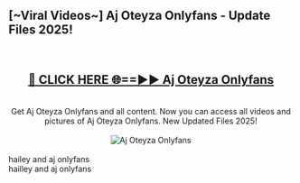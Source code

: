 <h2>[~Viral Videos~] Aj Oteyza Onlyfans - Update Files 2025!</h2>
<br>
<div align="center">
<h2><a href="https://betterlinks.top/A2PfLJ" rel="nofollow">🔴 CLICK HERE 🌐==►► Aj Oteyza Onlyfans</a></h2>
<br>
Get Aj Oteyza Onlyfans and all content. Now you can access all videos and pictures of Aj Oteyza Onlyfans. New Updated Files 2025!
<br>
<br>
<a href="https://betterlinks.top/A2PfLJ" rel="nofollow" data-target="animated-image.originalLink"><img src="https://i.ibb.co.com/WyWwxjT/player-gif2.gif" alt="Aj Oteyza Onlyfans" style="max-width: 100%; display: inline-block;" data-target="animated-image.originalImage"></a>
</div>
<br>
hailey and aj onlyfans<br>
hailley and aj onlyfans